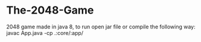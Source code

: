 # The-2048-Game
2048 game made in java 8, to run open jar file or compile the following way: javac App.java -cp .:core/:app/
